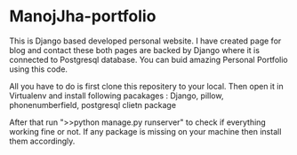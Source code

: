 # ManojJha-portfolio
This is Django based developed personal website. I have created page for blog and contact these both pages are backed by Django where it is connected to Postgresql database. 
You can buid amazing Personal Portfolio using this code.

All you have to do is first clone this repositery to your local.
Then open it in Virtualenv and install following pacakages :
Django,
pillow,
phonenumberfield,
postgresql clietn package

After that run ">>python manage.py runserver" to check if everything working fine or not. If any package is missing on your machine then install them accordingly.

